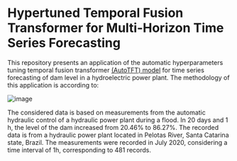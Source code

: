# Hypertuned Temporal Fusion Transformer for Multi-Horizon Time Series Forecasting

This repository presents an application of the automatic hyperparameters tuning temporal fusion transformer [(AutoTFT) model](https://github.com/SFStefenon/AutoTFT/blob/main/TFT.ipynb) for time series forecasting of dam level in a hydroelectric power plant.
The methodology of this application is according to:

![image](https://github.com/SFStefenon/AutoTFT/assets/88292916/3851a691-8810-4fa7-8a16-3bb504b75619)

The considered data is based on measurements from the automatic hydraulic control of a hydraulic power plant during a flood. In 20 days and 1 h, the level of the dam increased from 20.46% to 86.27%. 
The recorded data is from a hydraulic power plant located in Pelotas River, Santa Catarina state, Brazil. The measurements were recorded in July 2020, considering a time interval of 1h, corresponding to 481 records. 
